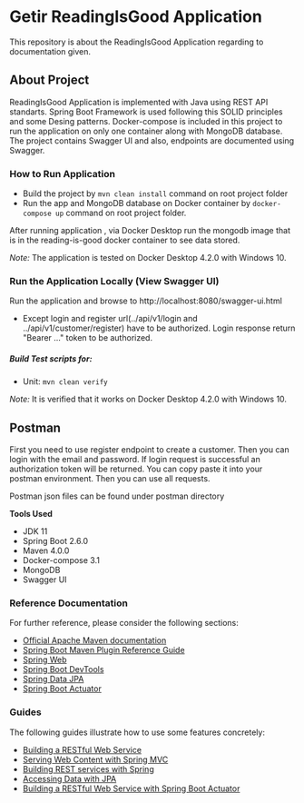 
# Getir ReadingIsGood Application

This repository is about the ReadingIsGood Application regarding to documentation given.


## About Project
ReadingIsGood Application is implemented with Java using REST API standarts.  Spring Boot Framework is used following this SOLID principles and some Desing patterns. Docker-compose is included in this project to run the application on only one container along with MongoDB database.  The project contains Swagger UI and also, endpoints are documented using Swagger.

### How to Run Application

* Build the project by `mvn clean install` command on root project folder
* Run the app and MongoDB database on Docker container by `docker-compose up` command on root project folder.

After running application , via Docker Desktop run the mongodb image that is in the reading-is-good docker container to see data stored.

*Note:* The application is tested on Docker Desktop 4.2.0 with Windows 10.

### Run the Application Locally (View Swagger UI)

Run the application and browse to http://localhost:8080/swagger-ui.html
* Except login and register url(../api/v1/login and ../api/v1/customer/register)  have to be authorized. Login response return "Bearer ..." token to be authorized.

##### Build Test scripts for:
* Unit: `mvn clean verify`

*Note:* It is verified that it works on Docker Desktop 4.2.0  with Windows 10.

## Postman

First you need to use register endpoint to create a customer. Then you can login with the email and password. If login request is successful an authorization token will be returned. You can copy paste it into your postman environment. Then you can use all requests.

Postman json files can be found under postman directory




**Tools Used**
* JDK 11
* Spring Boot 2.6.0
* Maven 4.0.0
* Docker-compose 3.1
* MongoDB
* Swagger UI

### Reference Documentation
For further reference, please consider the following sections:

* [Official Apache Maven documentation](https://maven.apache.org/guides/index.html)
* [Spring Boot Maven Plugin Reference Guide](https://docs.spring.io/spring-boot/docs/2.3.5.RELEASE/maven-plugin/reference/html/)
* [Spring Web](https://docs.spring.io/spring-boot/docs/2.3.5.RELEASE/reference/htmlsingle/#boot-features-developing-web-applications)
* [Spring Boot DevTools](https://docs.spring.io/spring-boot/docs/2.3.5.RELEASE/reference/htmlsingle/#using-boot-devtools)
* [Spring Data JPA](https://docs.spring.io/spring-boot/docs/2.3.5.RELEASE/reference/htmlsingle/#boot-features-jpa-and-spring-data)
* [Spring Boot Actuator](https://docs.spring.io/spring-boot/docs/2.3.5.RELEASE/reference/htmlsingle/#production-ready)

### Guides
The following guides illustrate how to use some features concretely:

* [Building a RESTful Web Service](https://spring.io/guides/gs/rest-service/)
* [Serving Web Content with Spring MVC](https://spring.io/guides/gs/serving-web-content/)
* [Building REST services with Spring](https://spring.io/guides/tutorials/bookmarks/)
* [Accessing Data with JPA](https://spring.io/guides/gs/accessing-data-jpa/)
* [Building a RESTful Web Service with Spring Boot Actuator](https://spring.io/guides/gs/actuator-service/)